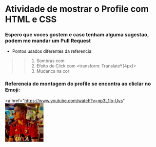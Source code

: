# Atividade de mostrar o Profile com HTML e CSS

### Espero que voces gostem e caso tenham alguma sugestao, podem me mandar um Pull Request

- Pontos usados diferentes da referencia:
>> 1. Sombras com <Box-Shadow>
>> 2. Efeito de Click com <transform: TranslateY(4px)>
>> 3. Mudanca na cor

### Referencia do montagem do profile se encontra ao cliclar no Emoji:

<a href="https://www.youtube.com/watch?v=np3L1lb-Uvs" <img src="imagens/perfil.jpg" alt="" style="width:25%;height:25%;">
